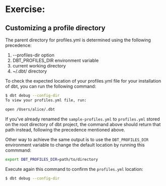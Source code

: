 # Exercise:

## Customizing a profile directory

The parent directory for profiles.yml is determined using the following precedence:

1. --profiles-dir option
2. DBT_PROFILES_DIR environment variable
3. current working directory
4. ~/.dbt/ directory

To check the expected location of your profiles.yml file for your installation of dbt, you can run the following command:

 ``` bash
$ dbt debug --config-dir
To view your profiles.yml file, run:

open /Users/alice/.dbt
```

If you've already renamed the `sample-profiles.yml` to `profiles.yml` stored on the root directory of dbt project, the command above should return that path instead, following the precedence mentioned above.

Other way to achieve the same output is to use the `DBT_PROFILES_DIR` environment variable to change the default location by running this commmand: 

 ``` bash
export DBT_PROFILES_DIR=path/to/directory
```

Execute again this command to confirm the `profiles.yml` location:
 ``` bash
$ dbt debug --config-dir
```